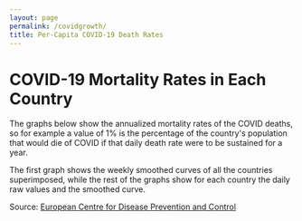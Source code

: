 ```yaml
---
layout: page
permalink: /covidgrowth/
title: Per-Capita COVID-19 Death Rates
---
```


<script src="https://cdn.jsdelivr.net/npm/moment@2.24.0" defer></script>
<script src="https://cdn.jsdelivr.net/npm/chart.js@2.8.0" defer></script>
<script src="data.js" defer></script>
<script src="index.js" type="module"></script>

# COVID-19 Mortality Rates in Each Country

The graphs below show the annualized mortality rates of the COVID deaths, so for example a value of 1% is the percentage of the country's population that would die of COVID if that daily death rate were to be sustained for a year.

The first graph shows the weekly smoothed curves of all the countries superimposed, while the rest of the graphs show for each country the daily raw values and the smoothed curve.


<article id="articleElement"></article>

Source: [European Centre for Disease Prevention and Control][1]

[1]: https://www.ecdc.europa.eu/en/publications-data/download-todays-data-geographic-distribution-covid-19-cases-worldwide
